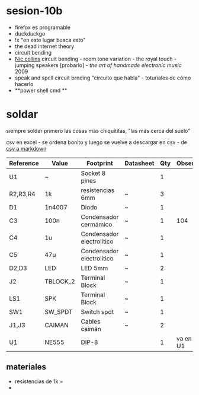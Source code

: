 # sesion-10b

- firefox es programable 
- duckduckgo
- !x "en este lugar busca esto"
- the dead internet theory
- circuit bending
- [Nic collins](https://nicolascollins.com/) circuit bending - room tone variation - the royal touch - jumping speakers [probarlo] - *the art of handmade electronic music* 2009
- speak and spell circuit brnding "circuito que habla" - toturiales de cómo hacerlo
- **power shell cmd **

# soldar



siempre soldar primero las cosas más chiquititas, "las más cerca del suelo"

csv en excel - se ordena bonito y luego se vuelve a descargar en csv - de [csv a markdown](https://www.convertcsv.com/csv-to-markdown.htm)

|Reference|Value   |Footprint                |Datasheet|Qty|Observaciones     |
|---------|--------|-------------------------|---------|---|------------------|
|U1       |~       |Socket 8 pines           |         |1  |                  |
|R2,R3,R4 |1k      |resistencias 6mm         |~        |3  |                  |
|D1       |1n4007  |Diodo                    |~        |1  |                  |
|C3       |100n    |Condensador cermámico    |~        |1  |104               |
|C4       |1u      |Condensador electrolítico|~        |1  |                  |
|C5       |47u     |Condensador electrolítico|~        |1  |                  |
|D2,D3    |LED     |LED 5mm                  |~        |2  |                  |
|J2       |TBLOCK_2|Terminal Block           |~        |1  |                  |
|LS1      |SPK     |Terminal Block           |~        |1  |                  |
|SW1      |SW_SPDT |Switch spdt              |~        |1  |                  |
|J1,J3    |CAIMAN  |Cables caimán            |~        |2  |                  |
|U1       |NE555   |DIP-8                    |         |1  |va en el socket U1|

## materiales
- resistencias de 1k =
- 

